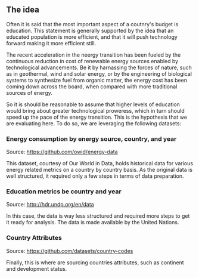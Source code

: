 ## The idea

Often it is said that the most important aspect of a coutnry's budget is education. This statement is generally supported by the idea that an educated population is more efficient, and that it will push technology forward making it more efficient still. 

The recent acceleration in the neergy transition has been fueled by the continuous reduction in cost of renewable energy sources enabled by technological advancements. Be it by harnassing the forces of nature, such as in geothermal, wind and solar energy, or by the engineering of biological systems to synthesize fuel from organic matter, the energy cost has been coming down across the board, when compared with more traditional sources of energy. 

So it is should be reasonable to assume that higher levels of education would bring about greater technological proweress, which in turn should speed up the pace of the energy transition. This is the hypothesis that we are evaluating here. To do so, we are leveraging the following datasets:

### Energy consumption by energy source, country, and year 

Source: https://github.com/owid/energy-data

This dataset, courtesy of Our World in Data, holds historical data for various energy related metrics on a country by country basis. As the original data is well structured, it required only a few steps in terms of data preparation. 

### Education metrics be country and year 

Source: http://hdr.undp.org/en/data

In this case, the data is way less structured and required more steps to get it ready for analysis. The data is made available by the United Nations.

### Country Attributes 

Source: https://github.com/datasets/country-codes

Finally, this is where are sourcing countries attributes, such as continent and development status.



